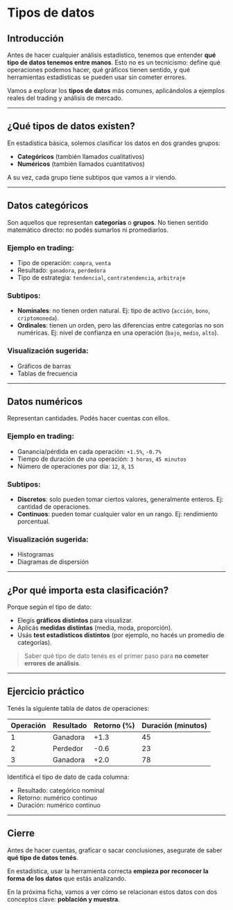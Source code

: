 # Tipos de datos

## Introducción

Antes de hacer cualquier análisis estadístico, tenemos que entender **qué tipo de datos tenemos entre manos**. Esto no es un tecnicismo: define qué operaciones podemos hacer, qué gráficos tienen sentido, y qué herramientas estadísticas se pueden usar sin cometer errores.

Vamos a explorar los **tipos de datos** más comunes, aplicándolos a ejemplos reales del trading y análisis de mercado.

---

## ¿Qué tipos de datos existen?

En estadística básica, solemos clasificar los datos en dos grandes grupos:

* **Categóricos** (también llamados cualitativos)
* **Numéricos** (también llamados cuantitativos)

A su vez, cada grupo tiene subtipos que vamos a ir viendo.

---

## Datos categóricos

Son aquellos que representan **categorías** o **grupos**. No tienen sentido matemático directo: no podés sumarlos ni promediarlos.

### Ejemplo en trading:

* Tipo de operación: `compra`, `venta`
* Resultado: `ganadora`, `perdedora`
* Tipo de estrategia: `tendencial`, `contratendencia`, `arbitraje`

### Subtipos:

* **Nominales**: no tienen orden natural. Ej: tipo de activo (`acción`, `bono`, `criptomoneda`).
* **Ordinales**: tienen un orden, pero las diferencias entre categorías no son numéricas. Ej: nivel de confianza en una operación (`bajo`, `medio`, `alto`).

### Visualización sugerida:

* Gráficos de barras
* Tablas de frecuencia

---

## Datos numéricos

Representan cantidades. Podés hacer cuentas con ellos.

### Ejemplo en trading:

* Ganancia/pérdida en cada operación: `+1.5%`, `-0.7%`
* Tiempo de duración de una operación: `3 horas`, `45 minutos`
* Número de operaciones por día: `12`, `8`, `15`

### Subtipos:

* **Discretos**: solo pueden tomar ciertos valores, generalmente enteros. Ej: cantidad de operaciones.
* **Continuos**: pueden tomar cualquier valor en un rango. Ej: rendimiento porcentual.

### Visualización sugerida:

* Histogramas
* Diagramas de dispersión

---

## ¿Por qué importa esta clasificación?

Porque según el tipo de dato:

* Elegís **gráficos distintos** para visualizar.
* Aplicás **medidas distintas** (media, moda, proporción).
* Usás **test estadísticos distintos** (por ejemplo, no hacés un promedio de categorías).

> Saber qué tipo de dato tenés es el primer paso para **no cometer errores de análisis**.

---

## Ejercicio práctico

Tenés la siguiente tabla de datos de operaciones:

| Operación | Resultado | Retorno (%) | Duración (minutos) |
| --------- | --------- | ----------- | ------------------ |
| 1         | Ganadora  | +1.3        | 45                 |
| 2         | Perdedor  | -0.6        | 23                 |
| 3         | Ganadora  | +2.0        | 78                 |

Identificá el tipo de dato de cada columna:

* Resultado: categórico nominal
* Retorno: numérico continuo
* Duración: numérico continuo

---

## Cierre

Antes de hacer cuentas, graficar o sacar conclusiones, asegurate de saber **qué tipo de datos tenés**.

En estadística, usar la herramienta correcta **empieza por reconocer la forma de los datos** que estás analizando.

En la próxima ficha, vamos a ver cómo se relacionan estos datos con dos conceptos clave: **población y muestra**.
